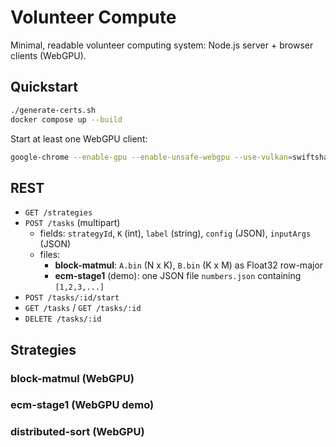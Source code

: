 # Volunteer Compute

Minimal, readable volunteer computing system: Node.js server + browser clients (WebGPU).

## Quickstart

```bash
./generate-certs.sh
docker compose up --build
```

Start at least one WebGPU client:

```bash
google-chrome --enable-gpu --enable-unsafe-webgpu --use-vulkan=swiftshader   --enable-features=Vulkan --disable-gpu-sandbox --no-sandbox --ignore-certificate-errors   --new-window --start-maximized --enable-logging --v=stderr   "https://localhost:3000/?mode=headless&workerId=test1&log=debug"
```

## REST

- `GET /strategies`
- `POST /tasks` (multipart)
  - fields: `strategyId`, `K` (int), `label` (string), `config` (JSON), `inputArgs` (JSON)
  - files:
    - **block-matmul**: `A.bin` (N x K), `B.bin` (K x M) as Float32 row-major
    - **ecm-stage1** (demo): one JSON file `numbers.json` containing `[1,2,3,...]`
- `POST /tasks/:id/start`
- `GET /tasks` / `GET /tasks/:id`
- `DELETE /tasks/:id`

## Strategies

### block-matmul (WebGPU)
### ecm-stage1 (WebGPU demo)
### distributed-sort (WebGPU)
